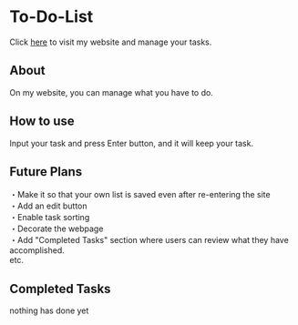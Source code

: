 # To-Do-List
Click [here](https://appleple47.github.io/To-Do-List/) to visit my website and manage your tasks.

## About
On my website, you can manage what you have to do.

## How to use 
Input your task and press Enter button, and it will keep your task. 

## Future Plans
・Make it so that your own list is saved even after re-entering the site\
・Add an edit button\
・Enable task sorting\
・Decorate the webpage\
・Add "Completed Tasks" section where users can review what they have accomplished.\
  etc.

## Completed Tasks
nothing has done yet